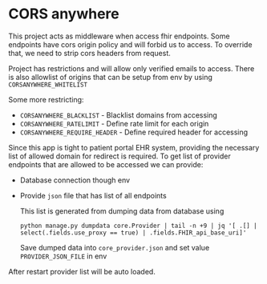 # CORS anywhere

This project acts as middleware when access fhir endpoints.
Some endpoints have cors origin policy and will forbid us to access.
To override that, we need to strip cors headers from request.

Project has restrictions and will allow only verified emails to access.
There is also allowlist of origins that can be setup from env by using `CORSANYWHERE_WHITELIST`

Some more restricting:
* `CORSANYWHERE_BLACKLIST` - Blacklist domains from accessing 
* `CORSANYWHERE_RATELIMIT` - Define rate limit for each origin
* `CORSANYWHERE_REQUIRE_HEADER` - Define required header for accessing


Since this app is tight to patient portal EHR system, providing the necessary list of allowed domain for redirect is required.
To get list of provider endpoints that are allowed to be accessed we can provide:
* Database connection though env
* Provide `json` file that has list of all endpoints

  This list is generated from dumping data from database using

    `python manage.py dumpdata core.Provider | tail -n +9 | jq '[ .[] | select(.fields.use_proxy == true) | .fields.FHIR_api_base_uri]'`

  Save dumped data into `core_provider.json` and set value `PROVIDER_JSON_FILE` in env

After restart provider list will be auto loaded.
   

